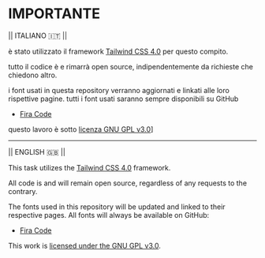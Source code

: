# IMPORTANTE

|| ITALIANO 🇮🇹 ||

è stato utilizzato il framework [Tailwind CSS 4.0](https://tailwindcss.com/) per questo compito.

tutto il codice è e rimarrà open source, indipendentemente da richieste che chiedono altro.

i font usati in questa repository verranno aggiornati e linkati alle loro rispettive pagine. tutti i font usati saranno sempre disponibili su GitHub
* [Fira Code](https://github.com/tonsky/FiraCode)

questo lavoro è sotto [licenza GNU GPL v3.0](LICENSE)]

---

|| ENGLISH 🇬🇧 ||

This task utilizes the [Tailwind CSS 4.0](https://tailwindcss.com/) framework.

All code is and will remain open source, regardless of any requests to the contrary.

The fonts used in this repository will be updated and linked to their respective pages. All fonts will always be available on GitHub:
* [Fira Code](https://github.com/tonsky/FiraCode)

This work is [licensed under the GNU GPL v3.0](LICENSE).